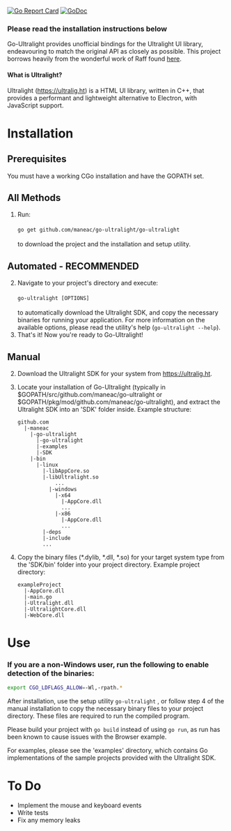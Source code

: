 [![Go Report Card](https://goreportcard.com/badge/github.com/maneac/go-ultralight?badge.svg)](https://goreportcard.com/report/github.com/maneac/go-ultralight)
[![GoDoc](http://godoc.org/github.com/maneac/go-ultralight?status.svg)](http://godoc.org/github.com/maneac/go-ultralight)

### Please read the installation instructions below

Go-Ultralight provides unofficial bindings for the Ultralight UI library, endeavouring to match the original API as closely as possible. This project borrows heavily from the wonderful work of Raff found [here](https://github.com/raff/ultralight-go).

#### What is Ultralight?

Ultralight (https://ultralig.ht) is a HTML UI library, written in C++, that provides a performant and lightweight alternative to Electron, with JavaScript support.

# Installation

## Prerequisites

You must have a working CGo installation and have the GOPATH set.

## All Methods

1. Run:<br/><br/> `go get github.com/maneac/go-ultralight/go-ultralight` <br/><br/>to download the project and the installation and setup utility.

## Automated - RECOMMENDED

2. Navigate to your project's directory and execute:<br/><br/>`go-ultralight [OPTIONS]`<br/><br/>to automatically download the Ultralight SDK, and copy the necessary binaries for running your application. For more information on the available options, please read the utility's help (`go-ultralight --help`).
3. That's it! Now you're ready to Go-Ultralight!

## Manual

2. Download the Ultralight SDK for your system from https://ultralig.ht.

3. Locate your installation of Go-Ultralight (typically in $GOPATH/src/github.com/maneac/go-ultralight or $GOPATH/pkg/mod/github.com/maneac/go-ultralight), and extract the Ultralight SDK into an 'SDK' folder inside. Example structure:

    ```
    github.com
      |-maneac
        |-go-ultralight
          |-go-ultralight
          |-examples
          |-SDK
       	|-bin
       	  |-linux
       	    |-libAppCore.so
       	    |-libUltralight.so
                ... 
              |-windows
                |-x64
                  |-AppCore.dll
                  ...
                |-x86
                  |-AppCore.dll
                  ...
            |-deps
            |-include
            ...
    ```

4. Copy the binary files (*.dylib, *.dll, *.so) for your target system type from the 'SDK/bin' folder into your project directory. Example project directory:
   ```
   exampleProject
     |-AppCore.dll
     |-main.go
     |-Ultralight.dll
     |-UltralightCore.dll
     |-WebCore.dll
   ```
# Use

### If you are a non-Windows user, run the following to enable detection of the binaries:
```bash
export CGO_LDFLAGS_ALLOW=-Wl,-rpath.*
```

After installation, use the setup utility `go-ultralight` , or follow step 4 of the manual installation to copy the necessary binary files to your project directory. These files are required to run the compiled program.

Please build your project with `go build` instead of using `go run`, as run has been known to cause issues with the Browser example.

For examples, please see the 'examples' directory, which contains Go implementations of the sample projects provided with the Ultralight SDK.

# To Do

- Implement the mouse and keyboard events
- Write tests
- Fix any memory leaks
